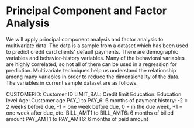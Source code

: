 # Principal Component and Factor Analysis

We will apply principal component analysis and factor analysis to multivariate data. The data is a sample from a dataset which has been used to predict credit card clients' default payments. There are demographic variables and behavior-history variables. Many of the behavioral variables are highly correlated, so not all of them can be used in a regression for prediction. Multivariate techniques help us understand the relationship among many variables in order to reduce the dimensionality of the data. The variables in current sample dataset are as follows.  

CUSTOMERID: 	Customer ID 
LIMIT_BAL:	 Credit limit
Education:	Education level
Age:	Customer age
PAY_1 to PAY_6:	6 months of payment history: -2 = 2 weeks before due, -1 = one week before due, 0 = in the due week,  +1 = one week after due, etc. 
BILL_AMT1 to BILL_AMT6:	6 months of billed amount
PAY_AMT1 to PAY_AMT6:	6 months of paid amount 
